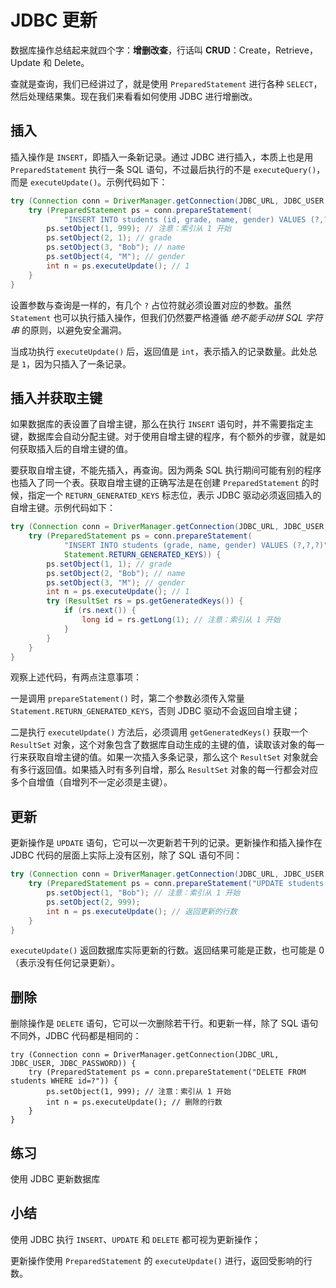 # **JDBC 更新**


数据库操作总结起来就四个字：**增删改查**，行话叫 **CRUD**：Create，Retrieve，Update 和 Delete。

查就是查询，我们已经讲过了，就是使用 `PreparedStatement` 进行各种 `SELECT`，然后处理结果集。现在我们来看看如何使用 JDBC 进行增删改。

## 插入

插入操作是 `INSERT`，即插入一条新记录。通过 JDBC 进行插入，本质上也是用 `PreparedStatement` 执行一条 SQL 语句，不过最后执行的不是 `executeQuery()`，而是 `executeUpdate()`。示例代码如下：

```java
try (Connection conn = DriverManager.getConnection(JDBC_URL, JDBC_USER, JDBC_PASSWORD)) {
    try (PreparedStatement ps = conn.prepareStatement(
            "INSERT INTO students (id, grade, name, gender) VALUES (?,?,?,?)")) {
        ps.setObject(1, 999); // 注意：索引从 1 开始
        ps.setObject(2, 1); // grade
        ps.setObject(3, "Bob"); // name
        ps.setObject(4, "M"); // gender
        int n = ps.executeUpdate(); // 1
    }
}
```

设置参数与查询是一样的，有几个 `?` 占位符就必须设置对应的参数。虽然 `Statement` 也可以执行插入操作，但我们仍然要严格遵循 *绝不能手动拼 SQL 字符串* 的原则，以避免安全漏洞。

当成功执行 `executeUpdate()` 后，返回值是 `int`，表示插入的记录数量。此处总是 `1`，因为只插入了一条记录。

## 插入并获取主键

如果数据库的表设置了自增主键，那么在执行 `INSERT` 语句时，并不需要指定主键，数据库会自动分配主键。对于使用自增主键的程序，有个额外的步骤，就是如何获取插入后的自增主键的值。

要获取自增主键，不能先插入，再查询。因为两条 SQL 执行期间可能有别的程序也插入了同一个表。获取自增主键的正确写法是在创建 `PreparedStatement` 的时候，指定一个 `RETURN_GENERATED_KEYS` 标志位，表示 JDBC 驱动必须返回插入的自增主键。示例代码如下：

```java
try (Connection conn = DriverManager.getConnection(JDBC_URL, JDBC_USER, JDBC_PASSWORD)) {
    try (PreparedStatement ps = conn.prepareStatement(
            "INSERT INTO students (grade, name, gender) VALUES (?,?,?)",
            Statement.RETURN_GENERATED_KEYS)) {
        ps.setObject(1, 1); // grade
        ps.setObject(2, "Bob"); // name
        ps.setObject(3, "M"); // gender
        int n = ps.executeUpdate(); // 1
        try (ResultSet rs = ps.getGeneratedKeys()) {
            if (rs.next()) {
                long id = rs.getLong(1); // 注意：索引从 1 开始
            }
        }
    }
}
```

观察上述代码，有两点注意事项：

一是调用 `prepareStatement()` 时，第二个参数必须传入常量 `Statement.RETURN_GENERATED_KEYS`，否则 JDBC 驱动不会返回自增主键；

二是执行 `executeUpdate()` 方法后，必须调用 `getGeneratedKeys()` 获取一个 `ResultSet` 对象，这个对象包含了数据库自动生成的主键的值，读取该对象的每一行来获取自增主键的值。如果一次插入多条记录，那么这个 `ResultSet` 对象就会有多行返回值。如果插入时有多列自增，那么 `ResultSet` 对象的每一行都会对应多个自增值（自增列不一定必须是主键）。

## 更新

更新操作是 `UPDATE` 语句，它可以一次更新若干列的记录。更新操作和插入操作在 JDBC 代码的层面上实际上没有区别，除了 SQL 语句不同：

```java
try (Connection conn = DriverManager.getConnection(JDBC_URL, JDBC_USER, JDBC_PASSWORD)) {
    try (PreparedStatement ps = conn.prepareStatement("UPDATE students SET name=? WHERE id=?")) {
        ps.setObject(1, "Bob"); // 注意：索引从 1 开始
        ps.setObject(2, 999);
        int n = ps.executeUpdate(); // 返回更新的行数
    }
}
```

`executeUpdate()` 返回数据库实际更新的行数。返回结果可能是正数，也可能是 0（表示没有任何记录更新）。

## 删除

删除操作是 `DELETE` 语句，它可以一次删除若干行。和更新一样，除了 SQL 语句不同外，JDBC 代码都是相同的：

```
try (Connection conn = DriverManager.getConnection(JDBC_URL, JDBC_USER, JDBC_PASSWORD)) {
    try (PreparedStatement ps = conn.prepareStatement("DELETE FROM students WHERE id=?")) {
        ps.setObject(1, 999); // 注意：索引从 1 开始
        int n = ps.executeUpdate(); // 删除的行数
    }
}
```

## 练习

使用 JDBC 更新数据库

## 小结

使用 JDBC 执行 `INSERT`、`UPDATE` 和 `DELETE` 都可视为更新操作；

更新操作使用 `PreparedStatement` 的 `executeUpdate()` 进行，返回受影响的行数。

